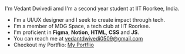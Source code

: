 I'm Vedant Dwivedi amd I'm a second year student at IIT Roorkee, India.

* I'm a UI/UX designer and I seek to create impact through tech.
* I'm a member of MDG Space, a tech club at IIT Roorkee.
* I'm proficient in **Figma**, **Notion**, **HTML**, **CSS** and **JS**.
* You can reach me at vedantdwivedi0509@gmail.com
* Checkout my Portflio: [My Portflio](https://absorbing-starburst-9d0.notion.site/Hey-I-m-Vedant-057db4ddd2a14f2b9a05ed0822c14b0e)
